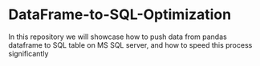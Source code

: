 # DataFrame-to-SQL-Optimization
In this repository we will showcase how to push data from pandas dataframe to SQL table on MS SQL server, and how to speed this process significantly
